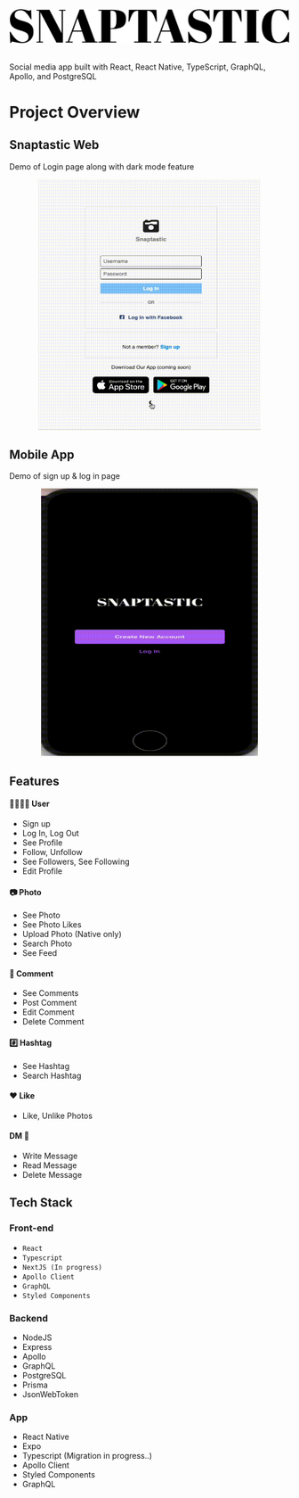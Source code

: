 <div style="text-align: center;">
  <img src="https://github.com/shin101/snaptastic-web/blob/main/public/images/logo-black.png?raw=true" alt="Snaptastic Logo" />
</div><br/>

Social media app built with React, React Native, TypeScript, GraphQL, Apollo, and PostgreSQL

# Project Overview

## Snaptastic Web

Demo of Login page along with dark mode feature

<div style="text-align: center;">
<img src="https://github.com/shin101/snaptastic-web/blob/main/public/images/Login.gif?raw=true" alt="Login Demo" width="400" height="450" />
</div>

## Mobile App

Demo of sign up & log in page

<div style="text-align: center;">
<img src="https://github.com/shin101/snaptastic-web/blob/main/public/images/Login-app.gif?raw=true" alt="Login Demo" width="390" height="480" />
</div>

## Features

#### 💁🏼‍♀️✨ User

- Sign up
- Log In, Log Out
- See Profile
- Follow, Unfollow
- See Followers, See Following
- Edit Profile

#### 📷 Photo

- See Photo
- See Photo Likes
- Upload Photo (Native only)
- Search Photo
- See Feed

#### 💬 Comment

- See Comments
- Post Comment
- Edit Comment
- Delete Comment

#### #️⃣ Hashtag

- See Hashtag
- Search Hashtag

#### ❤️ Like

- Like, Unlike Photos

#### DM 📨

- Write Message
- Read Message
- Delete Message

## Tech Stack

### Front-end

- `React`
- `Typescript`
- `NextJS (In progress)`
- `Apollo Client`
- `GraphQL`
- `Styled Components`

### Backend

- NodeJS
- Express
- Apollo
- GraphQL
- PostgreSQL
- Prisma
- JsonWebToken

### App

- React Native
- Expo
- Typescript (Migration in progress..)
- Apollo Client
- Styled Components
- GraphQL
